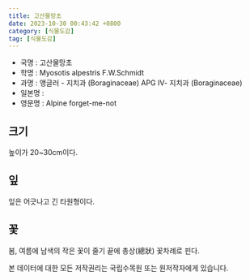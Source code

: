 ```yaml
---
title: 고산물망초
date: 2023-10-30 00:43:42 +0800
category: [식물도감]
tag: [식물도감]
---
```




- 국명 : 고산물망초
- 학명 : Myosotis alpestris F.W.Schmidt
- 과명 : 앵글러 - 지치과 (Boraginaceae) APG Ⅳ- 지치과 (Boraginaceae)
- 일본명 : 
- 영문명 : Alpine forget-me-not


## 크기
높이가 20~30cm이다.
## 잎
잎은 어긋나고 긴 타원형이다.
## 꽃
봄, 여름에 남색의 작은 꽃이 줄기 끝에 총상(總狀) 꽃차례로 핀다.






본 데이터에 대한 모든 저작권리는 국립수목원 또는 원저작자에게 있습니다.
